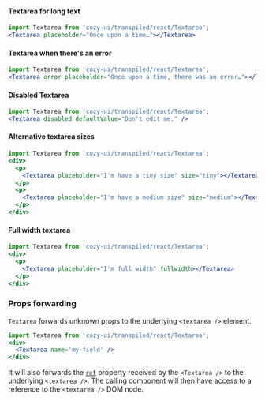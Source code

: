 #### Textarea for long text

```jsx
import Textarea from 'cozy-ui/transpiled/react/Textarea';
<Textarea placeholder="Once upon a time…"></Textarea>
```

#### Textarea when there's an error

```jsx
import Textarea from 'cozy-ui/transpiled/react/Textarea';
<Textarea error placeholder="Once upon a time, there was an error…"></Textarea>
```

#### Disabled Textarea

```jsx
import Textarea from 'cozy-ui/transpiled/react/Textarea';
<Textarea disabled defaultValue="Don't edit me." />
```

#### Alternative textarea sizes

```jsx
import Textarea from 'cozy-ui/transpiled/react/Textarea';
<div>
  <p>
    <Textarea placeholder="I'm have a tiny size" size="tiny"></Textarea>
  </p>
  <p>
    <Textarea placeholder="I'm have a medium size" size="medium"></Textarea>
  </p>
</div>
```

#### Full width textarea

```jsx
import Textarea from 'cozy-ui/transpiled/react/Textarea';
<div>
  <p>
    <Textarea placeholder="I'm full width" fullwidth></Textarea>
  </p>
</div>
```

### Props forwarding

`Textarea` forwards unknown props to the underlying `<textarea />` element.

```jsx
import Textarea from 'cozy-ui/transpiled/react/Textarea';
<div>
  <Textarea name='my-field' />
</div>
```

It will also forwards the [`ref`](https://reactjs.org/docs/refs-and-the-dom.html) property received by the `<Textarea />` to the underlying `<textarea />`. The calling component will then have access to a reference to the `<textarea />` DOM node.
